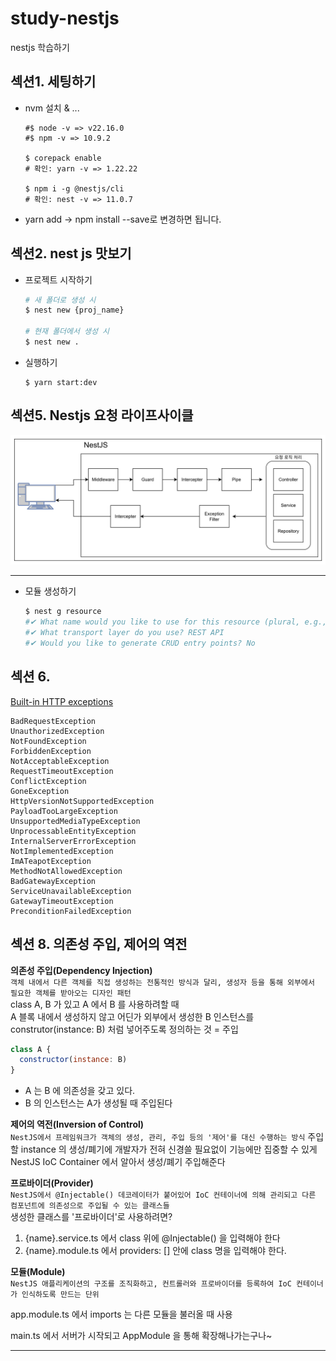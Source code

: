 # study-nestjs

nestjs 학습하기

## 섹션1. 세팅하기

- nvm 설치 & ...

  ```
  #$ node -v => v22.16.0
  #$ npm -v => 10.9.2

  $ corepack enable
  # 확인: yarn -v => 1.22.22

  $ npm i -g @nestjs/cli
  # 확인: nest -v => 11.0.7
  ```

- yarn add -> npm install --save로 변경하면 됩니다.

## 섹션2. nest js 맛보기

- 프로젝트 시작하기

  ```bash
  # 새 폴더로 생성 시
  $ nest new {proj_name}

  # 현재 폴더에서 생성 시
  $ nest new .
  ```

- 실행하기
  ```
  $ yarn start:dev
  ```

## 섹션5. Nestjs 요청 라이프사이클

![](./req-life-cycle.png)

---

- 모듈 생성하기
  ```bash
  $ nest g resource
  #✔ What name would you like to use for this resource (plural, e.g., "users")? posts
  #✔ What transport layer do you use? REST API
  #✔ Would you like to generate CRUD entry points? No
  ```

## 섹션 6.

[Built-in HTTP exceptions](https://docs.nestjs.com/exception-filters#built-in-http-exceptions)

```
BadRequestException
UnauthorizedException
NotFoundException
ForbiddenException
NotAcceptableException
RequestTimeoutException
ConflictException
GoneException
HttpVersionNotSupportedException
PayloadTooLargeException
UnsupportedMediaTypeException
UnprocessableEntityException
InternalServerErrorException
NotImplementedException
ImATeapotException
MethodNotAllowedException
BadGatewayException
ServiceUnavailableException
GatewayTimeoutException
PreconditionFailedException
```

## 섹션 8. 의존성 주입, 제어의 역전

**의존성 주입(Dependency Injection)** <br/>
`객체 내에서 다른 객체를 직접 생성하는 전통적인 방식과 달리, 생성자 등을 통해 외부에서 필요한 객체를 받아오는 디자인 패턴` <br/>
class A, B 가 있고 A 에서 B 를 사용하려할 때 <br/>
A 블록 내에서 생성하지 않고 어딘가 외부에서 생성한 B 인스턴스를 <br/>
construtor(instance: B) 처럼 넣어주도록 정의하는 것 = 주입

```js
class A {
  constructor(instance: B)
}
```

- A 는 B 에 의존성을 갖고 있다.
- B 의 인스턴스는 A가 생성될 때 주입된다

**제어의 역전(Inversion of Control)** <br/>
`NestJS에서 프레임워크가 객체의 생성, 관리, 주입 등의 '제어'를 대신 수행하는 방식`
주입할 instance 의 생성/폐기에 개발자가 전혀 신경쓸 필요없이 기능에만 집중할 수 있게 <br/>
NestJS IoC Container 에서 알아서 생성/폐기 주입해준다

**프로바이더(Provider)** <br/>
`NestJS에서 @Injectable() 데코레이터가 붙어있어 IoC 컨테이너에 의해 관리되고 다른 컴포넌트에 의존성으로 주입될 수 있는 클래스들` <br/>
생성한 클래스를 '프로바이더'로 사용하려면?

1. {name}.service.ts 에서 class 위에 @Injectable() 을 입력해야 한다
2. {name}.module.ts 에서 providers: [] 안에 class 명을 입력해야 한다.

**모듈(Module)** <br/>
`NestJS 애플리케이션의 구조를 조직화하고, 컨트롤러와 프로바이더를 등록하여 IoC 컨테이너가 인식하도록 만드는 단위`

app.module.ts 에서 imports 는 다른 모듈을 불러올 때 사용

main.ts 에서 서버가 시작되고
AppModule 을 통해 확장해나가는구나~

---
